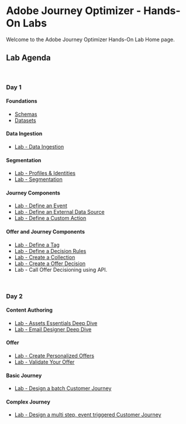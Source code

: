 # Adobe Journey Optimizer - Hands-On Labs

Welcome to the Adobe Journey Optimizer Hands-On Lab Home page.

## Lab Agenda

&nbsp;

### Day 1

#### Foundations

- [Schemas](1.%20Data%20Foundations/Demo%20-%20Browse%20a%20Schema.md)
- [Datasets](1.%20Data%20Foundations/Demo%20-%20Preview%20a%20Dataset.md)

#### Data Ingestion

- [Lab - Data Ingestion](Foundations/Ingestion.md)

#### Segmentation

- [Lab - Profiles & Identities ](Foundations/Profiles.md)
- [Lab - Segmentation](Foundations/Segments.md)

#### Journey Components

- [Lab - Define an Event](Journey%20Orchestration/Exercise1-Events.md)
- [Lab - Define an External Data Source](Journey%20Orchestration/Exercise2-DataSources.md)
- [Lab - Define a Custom Action](Journey%20Orchestration/Exercise3-Action.md)

#### Offer and Journey Components

- [Lab - Define a Tag](Offer%20Decisioning%20Engine/Exercise1-Tags.md)
- [Lab - Define a Decision Rules](Offer%20Decisioning%20Engine/Exercise3-DecisionRules.md)
- [Lab - Create a Collection](Offer%20Decisioning%20Engine/Exercise6-Collections.md)
- [Lab - Create a Offer Decision](Offer%20Decisioning%20Engine/Exercise7-OfferActivity.md)
- Lab - Call Offer Decisioning using API. 

&nbsp;

### Day 2

#### Content Authoring

- [Lab - Assets Essentials Deep Dive](Content%20Authoring/Assets%20Essentials%20Deep%20Dive.md)
- [Lab - Email Designer Deep Dive](5.%20Content%20Authoring/Create%20an%20Email%20Message.md)

#### Offer

- [Lab - Create Personalized Offers](Exercise4-PersonalizedOffers.md)
- [Lab - Validate Your Offer ](Offer%20Decisioning%20Engine/Exercise8-ValidateOffer.md)

#### Basic Journey

- [Lab - Design a batch Customer Journey](6.%20Basic%20Journey/Create%20a%20Basic%20Journey.md)

#### Complex Journey

- [Lab - Design a multi step, event triggered Customer Journey](7.%20Complex%20Journey/Create%20a%20Complex%20Journey.md)
